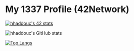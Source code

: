 # My 1337 Profile (42Network)

<a href="https://github.com/oakoudad/badge42"><img src="https://badge.mediaplus.ma/greenbinary/hhaddouc" alt="hhaddouc's 42 stats" /></a>

![hhaddouc's GitHub stats](https://github-readme-stats.vercel.app/api?username=GowthertG&show_icons=true&theme=gruvbox)

[![Top Langs](https://github-readme-stats.vercel.app/api/top-langs/?username=GowthertG&layout=compact&theme=gruvbox)](https://github.com/anuraghazra/github-readme-stats)
